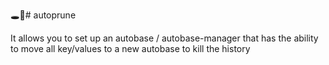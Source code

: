 🕳🥊# autoprune

It allows you to set up an autobase / autobase-manager that has the ability to move all key/values to a new autobase to kill the history
